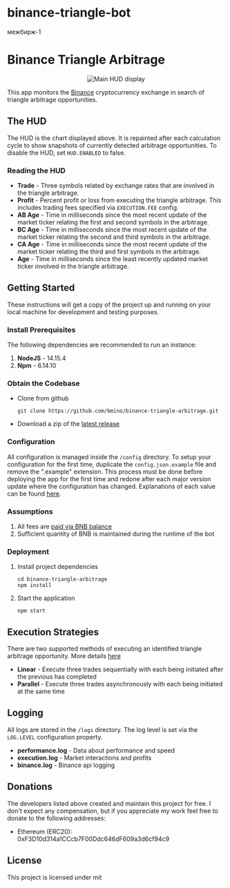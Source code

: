 # binance-triangle-bot
межбирж-1
# Binance Triangle Arbitrage

<div style="text-align: center;">
    <img src="https://github.com/bmino/binance-triangle-arbitrage/blob/master/src/resources/mainDisplay.png" alt="Main HUD display">
</div>

This app monitors the [Binance](https://www.binance.com) cryptocurrency exchange in search of triangle arbitrage opportunities.

## The HUD
The HUD is the chart displayed above. It is repainted after each calculation cycle to show snapshots of currently detected
arbitrage opportunities. To disable the HUD, set `HUD.ENABLED` to false.


### Reading the HUD
* **Trade** - Three symbols related by exchange rates that are involved in the triangle arbitrage.
* **Profit** - Percent profit or loss from executing the triangle arbitrage. This includes trading fees specified via `EXECUTION.FEE` config.
* **AB Age** - Time in milliseconds since the most recent update of the market ticker relating the first and second symbols in the arbitrage.
* **BC Age** - Time in milliseconds since the most recent update of the market ticker relating the second and third symbols in the arbitrage.
* **CA Age** - Time in milliseconds since the most recent update of the market ticker relating the third and first symbols in the arbitrage.
* **Age** - Time in milliseconds since the least recently updated market ticker involved in the triangle arbitrage.


## Getting Started
These instructions will get a copy of the project up and running on your local machine for development and testing purposes.


### Install Prerequisites
The following dependencies are recommended to run an instance:

1. **NodeJS** - 14.15.4
2. **Npm** - 6.14.10


### Obtain the Codebase
* Clone from github
    ```
    git clone https://github.com/bmino/binance-triangle-arbitrage.git
    ```
* Download a zip of the [latest release](https://github.com/bmino/binance-triangle-arbitrage/releases/latest)


### Configuration
All configuration is managed inside the `/config` directory.
To setup your configuration for the first time, duplicate the `config.json.example` file and remove the ".example" extension.
This process must be done before deploying the app for the first time and redone after each major version update where the configuration has changed.
Explanations of each value can be found [here](config/README.md).

### Assumptions
1. All fees are [paid via BNB balance](https://binance.zendesk.com/hc/en-us/articles/115000583311)
2. Sufficient quantity of BNB is maintained during the runtime of the bot

### Deployment
1. Install project dependencies
    ```
    cd binance-triangle-arbitrage
    npm install
    ```

2. Start the application
    ```
    npm start
    ```


## Execution Strategies
There are two supported methods of executing an identified triangle arbitrage opportunity.
More details [here](src/resources/docs/strategies.md)

* **Linear** - Execute three trades sequentially with each being initiated after the previous has completed
* **Parallel** - Execute three trades asynchronously with each being initiated at the same time


## Logging
All logs are stored in the `/logs` directory. The log level is set via the `LOG.LEVEL` configuration property.

* **performance.log** - Data about performance and speed
* **execution.log** - Market interactions and profits
* **binance.log** - Binance api logging


## Donations
The developers listed above created and maintain this project for free.
I don't expect any compensation, but if you appreciate my work feel free to donate to the following addresses:

* Ethereum (ERC20): 0xF3D10d314a1CCcb7F00Ddc646dF609a3d6cf94c9

## License
This project is licensed under mit

